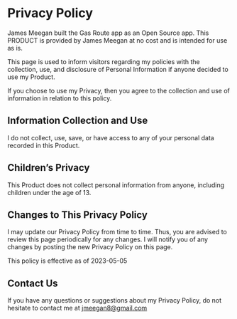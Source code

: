 # Privacy Policy

James Meegan built the Gas Route app as an Open Source app. This PRODUCT is provided by James Meegan at no cost and is intended for use as is.

This page is used to inform visitors regarding my policies with the collection, use, and disclosure of Personal Information if anyone decided to use my Product.

If you choose to use my Privacy, then you agree to the collection and use of information in relation to this policy.

## Information Collection and Use

I do not collect, use, save, or have access to any of your personal data recorded in this Product.

## Children’s Privacy

This Product does not collect personal information from anyone, including children under the age of 13.

## Changes to This Privacy Policy

I may update our Privacy Policy from time to time. Thus, you are advised to review this page periodically for any changes. I will notify you of any changes by posting the new Privacy Policy on this page.

This policy is effective as of 2023-05-05

## Contact Us

If you have any questions or suggestions about my Privacy Policy, do not hesitate to contact me at jmeegan8@gmail.com
